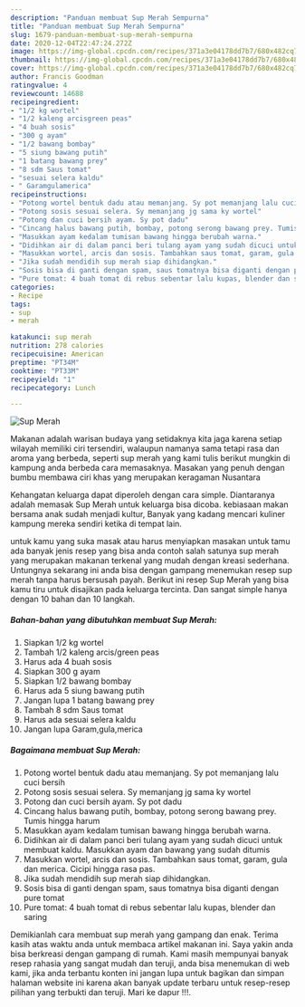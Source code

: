 ```yaml
---
description: "Panduan membuat Sup Merah Sempurna"
title: "Panduan membuat Sup Merah Sempurna"
slug: 1679-panduan-membuat-sup-merah-sempurna
date: 2020-12-04T22:47:24.272Z
image: https://img-global.cpcdn.com/recipes/371a3e04178dd7b7/680x482cq70/sup-merah-foto-resep-utama.jpg
thumbnail: https://img-global.cpcdn.com/recipes/371a3e04178dd7b7/680x482cq70/sup-merah-foto-resep-utama.jpg
cover: https://img-global.cpcdn.com/recipes/371a3e04178dd7b7/680x482cq70/sup-merah-foto-resep-utama.jpg
author: Francis Goodman
ratingvalue: 4
reviewcount: 14688
recipeingredient:
- "1/2 kg wortel"
- "1/2 kaleng arcisgreen peas"
- "4 buah sosis"
- "300 g ayam"
- "1/2 bawang bombay"
- "5 siung bawang putih"
- "1 batang bawang prey"
- "8 sdm Saus tomat"
- "sesuai selera kaldu"
- " Garamgulamerica"
recipeinstructions:
- "Potong wortel bentuk dadu atau memanjang. Sy pot memanjang lalu cuci bersih"
- "Potong sosis sesuai selera. Sy memanjang jg sama ky wortel"
- "Potong dan cuci bersih ayam. Sy pot dadu"
- "Cincang halus bawang putih, bombay, potong serong bawang prey. Tumis hingga harum"
- "Masukkan ayam kedalam tumisan bawang hingga berubah warna."
- "Didihkan air di dalam panci beri tulang ayam yang sudah dicuci untuk membuat kaldu. Masukkan ayam dan bawang yang sudah ditumis"
- "Masukkan wortel, arcis dan sosis. Tambahkan saus tomat, garam, gula dan merica. Cicipi hingga rasa pas."
- "Jika sudah mendidih sup merah siap dihidangkan."
- "Sosis bisa di ganti dengan spam, saus tomatnya bisa diganti dengan pure tomat"
- "Pure tomat: 4 buah tomat di rebus sebentar lalu kupas, blender dan saring"
categories:
- Recipe
tags:
- sup
- merah

katakunci: sup merah 
nutrition: 278 calories
recipecuisine: American
preptime: "PT34M"
cooktime: "PT33M"
recipeyield: "1"
recipecategory: Lunch

---
```



![Sup Merah](https://img-global.cpcdn.com/recipes/371a3e04178dd7b7/680x482cq70/sup-merah-foto-resep-utama.jpg)

Makanan adalah warisan budaya yang setidaknya kita jaga karena setiap wilayah memiliki ciri tersendiri, walaupun namanya sama tetapi rasa dan aroma yang berbeda, seperti sup merah yang kami tulis berikut mungkin di kampung anda berbeda cara memasaknya. Masakan yang penuh dengan bumbu membawa ciri khas yang merupakan keragaman Nusantara

Kehangatan keluarga dapat diperoleh dengan cara simple. Diantaranya adalah memasak Sup Merah untuk keluarga bisa dicoba. kebiasaan makan bersama anak sudah menjadi kultur, Banyak yang kadang mencari kuliner kampung mereka sendiri ketika di tempat lain.



untuk kamu yang suka masak atau harus menyiapkan masakan untuk tamu ada banyak jenis resep yang bisa anda contoh salah satunya sup merah yang merupakan makanan terkenal yang mudah dengan kreasi sederhana. Untungnya sekarang ini anda bisa dengan gampang menemukan resep sup merah tanpa harus bersusah payah.
Berikut ini resep Sup Merah yang bisa kamu tiru untuk disajikan pada keluarga tercinta. Dan sangat simple hanya dengan 10 bahan dan 10 langkah.


<!--inarticleads1-->

##### Bahan-bahan yang dibutuhkan membuat Sup Merah:

1. Siapkan 1/2 kg wortel
1. Tambah 1/2 kaleng arcis/green peas
1. Harus ada 4 buah sosis
1. Siapkan 300 g ayam
1. Siapkan 1/2 bawang bombay
1. Harus ada 5 siung bawang putih
1. Jangan lupa 1 batang bawang prey
1. Tambah 8 sdm Saus tomat
1. Harus ada sesuai selera kaldu
1. Jangan lupa  Garam,gula,merica




<!--inarticleads2-->

##### Bagaimana membuat  Sup Merah:

1. Potong wortel bentuk dadu atau memanjang. Sy pot memanjang lalu cuci bersih
1. Potong sosis sesuai selera. Sy memanjang jg sama ky wortel
1. Potong dan cuci bersih ayam. Sy pot dadu
1. Cincang halus bawang putih, bombay, potong serong bawang prey. Tumis hingga harum
1. Masukkan ayam kedalam tumisan bawang hingga berubah warna.
1. Didihkan air di dalam panci beri tulang ayam yang sudah dicuci untuk membuat kaldu. Masukkan ayam dan bawang yang sudah ditumis
1. Masukkan wortel, arcis dan sosis. Tambahkan saus tomat, garam, gula dan merica. Cicipi hingga rasa pas.
1. Jika sudah mendidih sup merah siap dihidangkan.
1. Sosis bisa di ganti dengan spam, saus tomatnya bisa diganti dengan pure tomat
1. Pure tomat: 4 buah tomat di rebus sebentar lalu kupas, blender dan saring




Demikianlah cara membuat sup merah yang gampang dan enak. Terima kasih atas waktu anda untuk membaca artikel makanan ini. Saya yakin anda bisa berkreasi dengan gampang di rumah. Kami masih mempunyai banyak resep rahasia yang sangat mudah dan teruji, anda bisa menemukan di web kami, jika anda terbantu konten ini jangan lupa untuk bagikan dan simpan halaman website ini karena akan banyak update terbaru untuk resep-resep pilihan yang terbukti dan teruji. Mari ke dapur !!!. 
